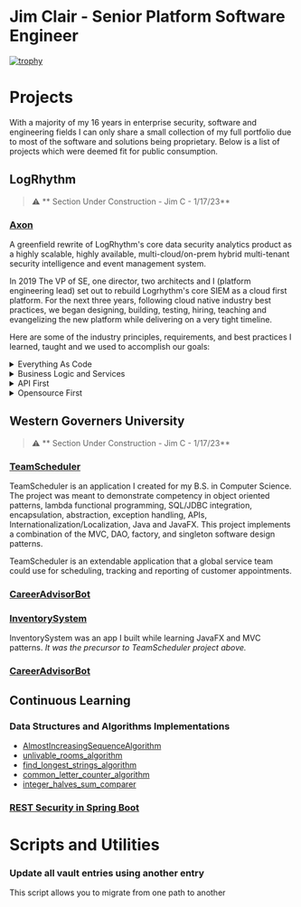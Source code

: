 
# Jim Clair - Senior Platform Software Engineer

[![trophy](https://github-profile-trophy.vercel.app/?username=ryo-ma&theme=onedark)](https://github.com/ryo-ma/github-profile-trophy)


# Projects

With a majority of my 16 years in enterprise security, software and engineering fields I can only share a small collection of my full portfolio due to most of the software and solutions being proprietary.  Below is a list of projects which were deemed fit for public consumption.

## LogRhythm

> :warning: ** Section Under Construction - Jim C - 1/17/23**

### [Axon](https://logrhythm.com/products/logrhythm-axon/)

A greenfield rewrite of LogRhythm's core data security analytics product as a highly scalable, highly available, multi-cloud/on-prem hybrid multi-tenant security intelligence and event management system.

In 2019 The VP of SE, one director, two architects and I (platform engineering lead) set out to rebuild Logrhythm's core SIEM as a cloud first platform.  For the next three years, following cloud native industry best practices, we began designing, building, testing, hiring, teaching and evangelizing the new platform while delivering on a very tight timeline.

Here are some of the industry principles, requirements, and best practices I learned, taught and we used to accomplish our goals:

<details><summary>Everything As Code</summary>
<ul>
 <li>Infrastructure, pipeline, services, configuration, environments and platform.  Why? For the single source of truth, visibility, collaboration, versioning, security and auditing that a central VCS can provide.  It forces you to introduce developer tools to non-developers, which is tough but worth it in the end because it lends well to collaborating in globally distributed work force.</li>  
<li>Atomic commits = atomic versions which enables intelligent service deployments (rollforward/rollback).</li>
<li> Most VCS systems include deep integrations for CI/CD tools, i.e github actions to build a full SDLC out of parallelizable, on-demand, asynchronous workflows for continuously building, testing, scanning, releasing, deploying and promoting services.  The chosen CI/CD tool should allow for custom runtime.</li>
</ul></details>

<details><summary>Business Logic and Services</summary><ul>
<li> The platform will combine both synchronous and asynchronous architectures with a preference given to asynchronous services that can be parallelized and stateless.  Stateless svcs are much cheaper as they can easily scale on-demand and because they have no state to track, store, or recover after an unexpected issue these services are easier and cheaper to manage.  For services that require state, the details of that state like how it is stored, retrieved, and processed should be abstracted away from any other entity outside of the service's namespace.  If another entity is dependent on knowledge derived from another service's state it should go through the services API.  Isolating access all stateful service's data to an audited API we can better enforce security policies, schemas and validations around how that information will be shared and referred to while keeping other REST clients unaware of the details of how the data or algorithms functioned internal to the service.</li>
<li> The chosen language must be widely used in enterprise computing</li>
</ul></details>
  
<details><summary>API First</summary><ul>
<li> The platform should be able to receive and respond quickly to very large, apikey and fluctuating volumes of data from remote connections.  As well as support concurrent, and geographically sparse connections from users of any externally exposed APIs and UIs.  Both types of connections should be scalable, load balanced, and deployable to MOST global regions.</li>
<li> Data sent should be stored and replicated to a distributed and highly available datastore.</li>
<li> The service should be highly available starting at three 99.9's and moving to four 99.99% uptime with monitoring.</li>
</ul></details>
  
<details><summary>Opensource First</summary><ul>
<li> # TODO: complete  section</li>
</ul></details>


## Western Governers University
> :warning: ** Section Under Construction - Jim C - 1/17/23**

### [TeamScheduler](https://github.com/jamesclair/TeamScheduler)
TeamScheduler is an application I created for my B.S. in Computer Science. The project was meant to demonstrate competency in object oriented patterns, lambda functional programming, SQL/JDBC integration, encapsulation, abstraction, exception handling, APIs, Internationalization/Localization, Java and JavaFX.  This project implements a combination of the MVC, DAO, factory, and singleton software design patterns.

TeamScheduler is an extendable application that a global service team could use for scheduling, tracking and reporting of customer appointments.

### [CareerAdvisorBot](https://github.com/jamesclair/CareerAdvisorBot)

### [InventorySystem](https://github.com/jamesclair/InventorySystem)
InventorySystem was an app I built while learning JavaFX and MVC patterns.  *It was the precursor to TeamScheduler project above.*

### [CareerAdvisorBot]()

## Continuous Learning

### Data Structures and Algorithms Implementations

- [AlmostIncreasingSequenceAlgorithm](https://github.com/jamesclair/AlmostIncreasingSequenceAlgorithm)
- [unlivable_rooms_algorithm](https://github.com/jamesclair/unlivable_rooms_algorithm)
- [find_longest_strings_algorithm](https://github.com/jamesclair/find_longest_strings_algorithm)
- [common_letter_counter_algorithm](https://github.com/jamesclair/common_letter_counter_algorithm)
- [integer_halves_sum_comparer](https://github.com/jamesclair/integer_halves_sum_comparer)

### [REST Security in Spring Boot](https://github.com/jamesclair/user_store)

# Scripts and Utilities
  
### Update all vault entries using another entry 

This script allows you to migrate from one path to another
